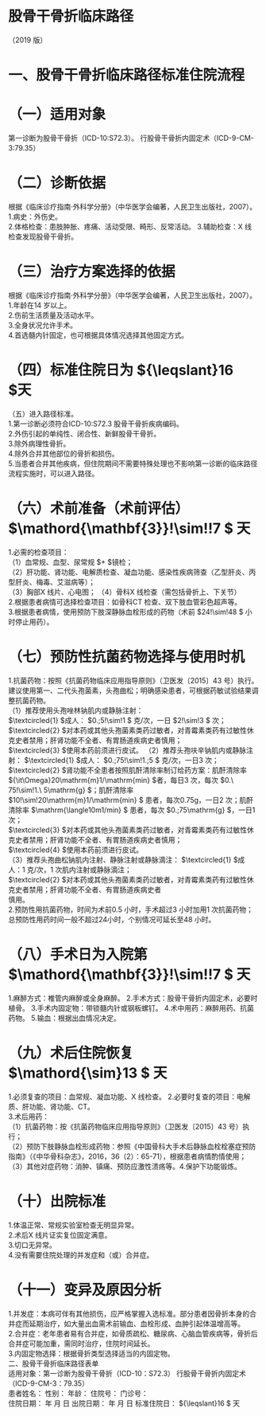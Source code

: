 # 股骨干骨折临床路径  
（2019 版）  
# 一、股骨干骨折临床路径标准住院流程  
# （一）适用对象  
第一诊断为股骨干骨折（ICD-10:S72.3）。 行股骨干骨折内固定术（ICD-9-CM-3:79.35）  
# （二）诊断依据  
根据《临床诊疗指南·外科学分册》（中华医学会编著，人民卫生出版社，2007）。  
1.病史：外伤史。  
2.体格检查：患肢肿胀、疼痛、活动受限、畸形、反常活动。 3.辅助检查：X 线检查发现股骨干骨折。  
# （三）治疗方案选择的依据  
根据《临床诊疗指南·外科学分册》（中华医学会编著，人民卫生出版社，2007）。  
1.年龄在14 岁以上。  
2.伤前生活质量及活动水平。  
3.全身状况允许手术。  
4.首选髓内针固定，也可根据具体情况选择其他固定方式。  
# （四）标准住院日为 ${\leqslant}16 $天  
（五）进入路径标准。  
1.第一诊断必须符合ICD-10:S72.3 股骨干骨折疾病编码。  
2.外伤引起的单纯性、闭合性、新鲜股骨干骨折。  
3.除外病理性骨折。  
4.除外合并其他部位的骨折和损伤。  
5.当患者合并其他疾病，但住院期间不需要特殊处理也不影响第一诊断的临床路径流程实施时，可以进入路径。  
# （六）术前准备（术前评估） $\mathord{\mathbf{3}}\!\sim\!\!7 $ 天  
1.必需的检查项目：  
（1）血常规、血型、尿常规 $+ $镜检；  
（2）肝功能、肾功能、电解质检查、凝血功能、感染性疾病筛查（乙型肝炎、丙型肝炎、梅毒、艾滋病等）；  
（3）胸部X 线片、心电图； （4）骨科X 线检查（需包括骨折上、下关节）  
2.根据患者病情可选择检查项目：如骨科CT 检查、双下肢血管彩色超声等。  
3.根据患者病情，使用预防下肢深静脉血栓形成的药物（术前 $24\!\sim\!48 $ 小时停止用药）。  
# （七）预防性抗菌药物选择与使用时机  
1.抗菌药物：按照《抗菌药物临床应用指导原则》（卫医发〔2015〕43 号）执行。建议使用第一、二代头孢菌素，头孢曲松；明确感染患者，可根据药敏试验结果调整抗菌药物。  
（1）推荐使用头孢唑林钠肌内或静脉注射：  
$\textcircled{1} $成人： $0.\;5\!\sim\!1 $ 克/次，一日 $2\!\sim\!3 $ 次；  
$\textcircled{2} $对本药或其他头孢菌素类药过敏者，对青霉素类药有过敏性休克史者禁用；肝肾功能不全者、有胃肠道疾病史者慎用；  
$\textcircled{3} $使用本药前须进行皮试。 （2）推荐头孢呋辛钠肌内或静脉注射： $\textcircled{1} $成人： $0.\;75\!\sim\!1.\;5 $ 克/次，一日3 次；  
$\textcircled{2} $肾功能不全患者按照肌酐清除率制订给药方案：肌酐清除率 ${\it\Omega}20\mathrm{m}1/\mathrm{min} $者，每日3 次，每次 $0.\ 75\!\sim\!1.\ 5\mathrm{g} $；肌酐清除率 $10\!\sim\!20\mathrm{m}1/\mathrm{min} $ 患者，每次0.75g，一日2 次；肌酐清除率 $\mathrm{\langle10m1/min} $ 患者，每次 $0.\;75\mathrm{g} $，一日1 次；  
$\textcircled{3} $对本药或其他头孢菌素类药过敏者，对青霉素类药有过敏性休克史者禁用；肝肾功能不全者、有胃肠道疾病史者慎用；  
$\textcircled{4} $使用本药前须进行皮试。  
（3）推荐头孢曲松钠肌内注射、静脉注射或静脉滴注： $\textcircled{1} $成人：1 克/次，1 次肌内注射或静脉滴注；  
$\textcircled{2} $对本药或其他头孢菌素类药过敏者，对青霉素类药有过敏性休克史者禁用；肝肾功能不全者、有胃肠道疾病史者  
慎用。  
2.预防性用抗菌药物，时间为术前0.5 小时，手术超过3 小时加用1 次抗菌药物；总预防性用药时间一般不超过24小时，个别情况可延长至48 小时。  
# （八）手术日为入院第 $\mathord{\mathbf{3}}\!\sim\!\!7 $ 天  
1.麻醉方式：椎管内麻醉或全身麻醉。 2.手术方式：股骨干骨折内固定术，必要时植骨。 3.手术内固定物：带锁髓内针或钢板螺钉。  4.术中用药：麻醉用药、抗菌药物。 5.输血：根据出血情况决定。  
# （九）术后住院恢复 $\mathord{\sim}13 $ 天  
1.必须复查的项目：血常规、凝血功能、X 线检查。 2.必要时复查的项目：电解质、肝功能、肾功能、CT。  
3.术后用药：  
（1）抗菌药物：按《抗菌药物临床应用指导原则》（卫医发〔2015〕43 号）执行；  
（2）预防下肢静脉血栓形成药物：参照《中国骨科大手术后静脉血栓栓塞症预防指南》（《中华骨科杂志》，2016，36（2）：65-71），根据患者病情酌情使用；  
（3）其他对症药物：消肿、镇痛、预防应激性溃疡等。4.保护下功能锻炼。  
# （十）出院标准  
1.体温正常、常规实验室检查无明显异常。  
2.术后X 线片证实复位固定满意。  
3.切口无异常。  
4.没有需要住院处理的并发症和（或）合并症。  
# （十一）变异及原因分析  
1.并发症：本病可伴有其他损伤，应严格掌握入选标准。部分患者因骨折本身的合并症而延期治疗，如大量出血需术前输血、血栓形成、血肿引起体温增高等。  
2.合并症：老年患者易有合并症，如骨质疏松、糖尿病、心脑血管疾病等，骨折后合并症可能加重，需同时治疗，住院时间延长。  
3.内固定物选择：根据骨折类型选择适当的内固定物。  
二、股骨干骨折临床路径表单  
适用对象：第一诊断为股骨干骨折（ICD-10：S72.3） 行股骨干骨折内固定术（ICD-9-CM-3：79.35）  
患者姓名：        性别：        年龄：        住院号：        门诊号：  
住院日期：    年    月    日  出院日期：    年    月    日  标准住院日： ${\leqslant}16 $ 天  
